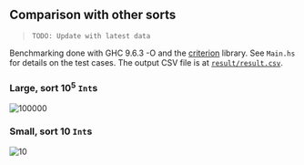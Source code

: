 ## Comparison with other sorts

> `TODO: Update with latest data`

Benchmarking done with GHC 9.6.3 -O and the [criterion](https://hackage.haskell.org/package/criterion)
library. See `Main.hs` for details on the test cases. The output CSV file
is at [`result/result.csv`](result/result.csv).

### Large, sort $10^5$ `Int`s
![100000](https://github.com/meooow25/samsort/assets/13716304/81ec7063-d17d-4ade-925c-98418a3e90e5)

### Small, sort $10$ `Int`s
![10](https://github.com/meooow25/samsort/assets/13716304/9bd428f6-ba73-4c4e-87e5-8eb2c29ccac2)
